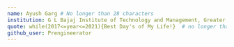 ```yaml
---
name: Ayush Garg # No longer than 28 characters
institution: G L Bajaj Institute of Technology and Management, Greater Noida 🚩 # no longer than 58 characters
quote: while(2017<=year<=2021){Best Day's of My Life!}  # no longer than 100 characters, avoid using quotes(") to guarantee the format remains the same.
github_user: Prengineerator
---
```

